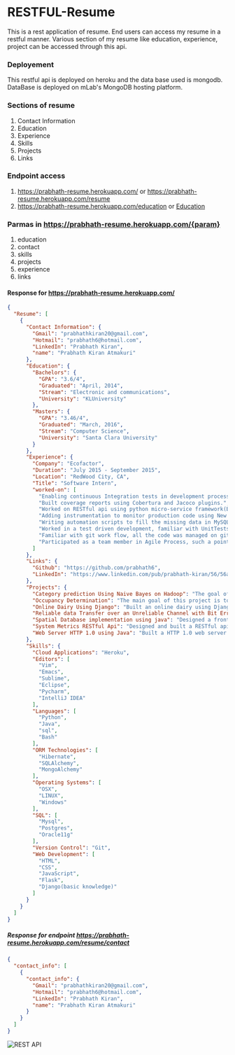 # RESTFUL-Resume

This is a rest application of resume. End users can access my resume in a restful manner. Various section of my resume like education, experience, project can be accessed through this api.

### Deployement
This restful api is deployed on heroku and the data base used is mongodb. DataBase is deployed on mLab's MongoDB hosting platform.

### Sections of resume

1. Contact Information
2. Education
3. Experience
4. Skills
5. Projects
6. Links

### Endpoint access

1. https://prabhath-resume.herokuapp.com/ or https://prabhath-resume.herokuapp.com/resume
2. https://prabhath-resume.herokuapp.com/education or [Education](https://prabhath-resume.herokuapp.com/education)

### Parmas in https://prabhath-resume.herokuapp.com/{param}

1. education
2. contact
3. skills
4. projects
5. experience
6. links

#### Response for https://prabhath-resume.herokuapp.com/
```json
{
  "Resume": [
    {
      "Contact Information": {
        "Gmail": "prabhathkiran20@gmail.com",
        "Hotmail": "prabhath6@hotmail.com",
        "LinkedIn": "Prabhath Kiran",
        "name": "Prabhath Kiran Atmakuri"
      },
      "Education": {
        "Bachelors": {
          "GPA": "3.6/4",
          "Graduated": "April, 2014",
          "Stream": "Electronic and communications",
          "University": "KLUniversity"
        },
        "Masters": {
          "GPA": "3.46/4",
          "Graduated": "March, 2016",
          "Stream": "Computer Science",
          "University": "Santa Clara University"
        }
      },
      "Experience": {
        "Company": "Ecofactor",
        "Duration": "July 2015 - September 2015",
        "Location": "RedWood City, CA",
        "Title": "Software Intern",
        "worked-on": [
          "Enabling continuous Integration tests in development process using Jenkins and Maven.",
          "Built coverage reports using Cobertura and Jacoco plugins.",
          "Worked on RESTful api using python micro-service framework(Bottle).",
          "Adding instrumentation to monitor production code using New Relic.",
          "Writing automation scripts to fill the missing data in MySQL Database.",
          "Worked in a test driven development, familiar with UnitTests, Integration, Mocking data, TestNg.",
          "Familiar with git work flow, all the code was managed on git.",
          "Participated as a team member in Agile Process, such a pointing stories, transactional stories to in progress and ready QA, obtaining code reviews."
        ]
      },
      "Links": {
        "Github": "https://github.com/prabhath6",
        "LinkedIn": "https://www.linkedin.com/pub/prabhath-kiran/56/56a/505"
      },
      "Projects": {
        "Category prediction Using Naive Bayes on Hadoop": "The goal of this project is build a prediction system that takes in title of a particular reddit post and predict to which category it belongs. The main algorithm employed in project is Naive Bayes. This projects mainly focuses on modeling huge data set (60gb) on hadoop.",
        "Occupancy Determination": "The main goal of this project is to show evidence that power consumption of electrical devices in a residential setting can be used to determine presence of residents in their house. This is achieved by using Random Forests from sklearn library in python.",
        "Online Dairy Using Django": "Built an online dairy using Django framework. The main features of this application are registration, email conformation, password change, create an entry, change an entry. The backend data base used for this project is mysql.",
        "Reliable data Transfer over an Unreliable Channel with Bit Errors": "Designed a stop and wait protocol using C language, to transmit data over an unreliable channel by calculating checksum to detect bit errors in the data and re-transmit the data with out errors.",
        "Spatial Database implementation using java": "Designed a front end user interface using java and backend database using oracle. The main implementation of the project is to build queries based on the selection of check boxes and radio buttons from the gui that is build using java and these queries are sent to database using jdbc and data is returned and plotted on the gui.",
        "System Metrics RESTful Api": "Designed and built a RESTful api inorder to access system metrics like CPU Usage, CPU Times, Disk usage, Network Usage and Memory Usage of the given system. Python's flask micro-framework and psutil are used to build the rest api.",
        "Web Server HTTP 1.0 using Java": "Built a HTTP 1.0 web server using Java. Web Server handles multiple clients using multi-threaded approach. The clients send their request to the web server using browser and the server process the request and renders particular web page to client. The web supports basic http status like 200, 400, 404 and 403."
      },
      "Skills": {
        "Cloud Applications": "Heroku",
        "Editors": [
          "Vim",
          "Emacs",
          "Sublime",
          "Eclipse",
          "Pycharm",
          "IntelliJ IDEA"
        ],
        "Languages": [
          "Python",
          "Java",
          "sql",
          "Bash"
        ],
        "ORM Technologies": [
          "Hibernate",
          "SQLAlchemy",
          "MongoAlchemy"
        ],
        "Operating Systems": [
          "OSX",
          "LINUX",
          "Windows"
        ],
        "SQL": [
          "Mysql",
          "Postgres",
          "Oracle11g"
        ],
        "Version Control": "Git",
        "Web Development": [
          "HTML",
          "CSS",
          "JavaScript",
          "Flask",
          "Django(basic knowledge)"
        ]
      }
    }
  ]
}
```

##### Response for endpoint https://prabhath-resume.herokuapp.com/resume/contact

```json
{
  "contact_info": [
    {
      "contact_info": {
        "Gmail": "prabhathkiran20@gmail.com",
        "Hotmail": "prabhath6@hotmail.com",
        "LinkedIn": "Prabhath Kiran",
        "name": "Prabhath Kiran Atmakuri"
      }
    }
  ]
}
```

![REST API](http://2y5mo62gdufr3ganc332cx3n.wpengine.netdna-cdn.com/wp-content/uploads/REST-API-Logo.png "REST API")
